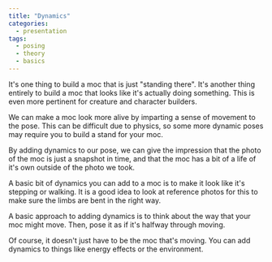 ```yaml
---
title: "Dynamics"
categories:
  - presentation
tags:
  - posing
  - theory
  - basics
---
```


It's one thing to build a moc that is just "standing there". It's another thing entirely to build a moc that looks like it's actually doing something. This is even more pertinent for creature and character builders.

We can make a moc look more alive by imparting a sense of movement to the pose. This can be difficult due to physics, so some more dynamic poses may require you to build a stand for your moc.

By adding dynamics to our pose, we can give the impression that the photo of the moc is just a snapshot in time, and that the moc has a bit of a life of it's own outside of the photo we took.

A basic bit of dynamics you can add to a moc is to make it look like it's stepping or walking. It is a good idea to look at reference photos for this to make sure the limbs are bent in the right way.

A basic approach to adding dynamics is to think about the way that your moc might move. Then, pose it as if it's halfway through moving.

Of course, it doesn't just have to be the moc that's moving. You can add dynamics to things like energy effects or the environment.
